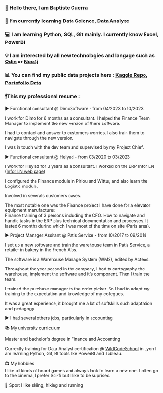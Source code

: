 ### 👋 Hello there, I am Baptiste Guerra
### 🌱 I’m currently learning Data Science, Data Analyse
### 💻 I am learning Python, SQL, Git mainly. I currently know Excel, PowerBI
### 💡 I am interested by all new technologies and langage such as [Odin](https://odin-lang.org/) or [Neo4j](https://neo4j.com/fr/)
### 📊 You can find my public data projects here :  [Kaggle Repo](https://github.com/Pimpmydata/Kaggle_Repo), [Portofolio Data](https://github.com/Pimpmydata/Portofolio-Data)


### 🕴️This my professional resume :


▶ Functional consultant @ DimoSoftware - from 04/2023 to 10/2023

I work for Dimo for 6 months as a consultant. 
I helped the Finance Team Manager to implement the new version of there software.

I had to contact and answer to customers worries. 
I also train them to navigate through the new version.

I was in touch with the dev team and supervised by my Project Chief.

▶ Functional consultant @ Helyad - from 03/2020 to 03/2023

I work for Heylad for 3 years as a consultant. 
I worked on the ERP Infor LN ([Infor LN web page](https://www.infor.com/fr-fr/solutions/erp/ln))

I configured the Finance module in Piriou and Wittur, and also learn the Logistic module. 

Involved in severals customers cases. 

The most notable one was the Finance project I have done for a elevator equipment manufacturer.  
Finance training of 3 persons including the CFO. How to navigate and handle tasks in the ERP plus technical documentation and processes. 
It lasted 6 months during which I was most of the time on site (Paris area).

▶ Project Manager Assitant @ Patis Service - from 10/2017 to 09/2018

I set up a new software and train the warehouse team in Patis Service, a retailer in bakery in the French Alps.

The software is a Warehouse Manage System (WMS), edited by Acteos. 

Throughout the year passed in the company, I had to cartography the warehouse, implement the software and it's component. Then I train the team. 

I trained the purchase manager to the order picker. So I had to adapt my training to the expectation and knowledge of my collegues. 

It was a great experience, it brought me a lot of softskills such adaptation and pedagogy.

▶ I had several others jobs, particularly in accounting

📚 My university curriculum

Master and bachelor's degree in Finance and Accounting 

Currently training for Data Analyst certification @ [WildCodeSchool](https://www.wildcodeschool.com/fr-fr/formations-data/formation-data-analyst) in Lyon
  I am learning Python, Git, BI tools like PowerBI and Tableau.

📺 My hobbies  
  I like all kinds of board games and always look to learn a new one.
    I often go to the cinema, I prefer Sci-fi but I like to be suprised.

🏀 Sport 
  I like skiing, hiking and running
